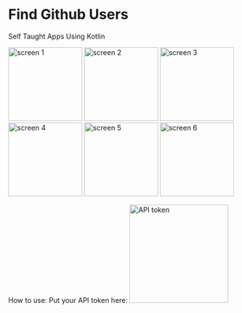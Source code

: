 # Find Github Users
Self Taught Apps Using Kotlin

<img width="150" alt="screen 1" src="https://github.com/fadillahmuhammad/FindGithubUser/assets/74767974/9eee4b7f-3716-4624-81c2-47423a2767d4">
<img width="150" alt="screen 2" src="https://github.com/fadillahmuhammad/FindGithubUser/assets/74767974/d3b6574a-0d29-40de-8107-ba8cbec86c0d">
<img width="150" alt="screen 3" src="https://github.com/fadillahmuhammad/FindGithubUser/assets/74767974/5c609d5a-de2e-4c97-a51e-3f0b1636e29a">
<img width="150" alt="screen 4" src="https://github.com/fadillahmuhammad/FindGithubUser/assets/74767974/f5530e43-bfa2-45a0-8b0a-b05bbdfe814a">
<img width="150" alt="screen 5" src="https://github.com/fadillahmuhammad/FindGithubUser/assets/74767974/9d3fe418-e864-4b1d-8031-eb0b8a415ab3">
<img width="150" alt="screen 6" src="https://github.com/fadillahmuhammad/FindGithubUser/assets/74767974/d36bd3b2-44c1-4b2f-b98b-47032c5f0864">

How to use:
Put your API token here:
<img width="200" alt="API token" src="https://github.com/fadillahmuhammad/FindGithubUser/assets/74767974/044e59d8-ae1a-4ca8-b2ca-738cc206efb7">
